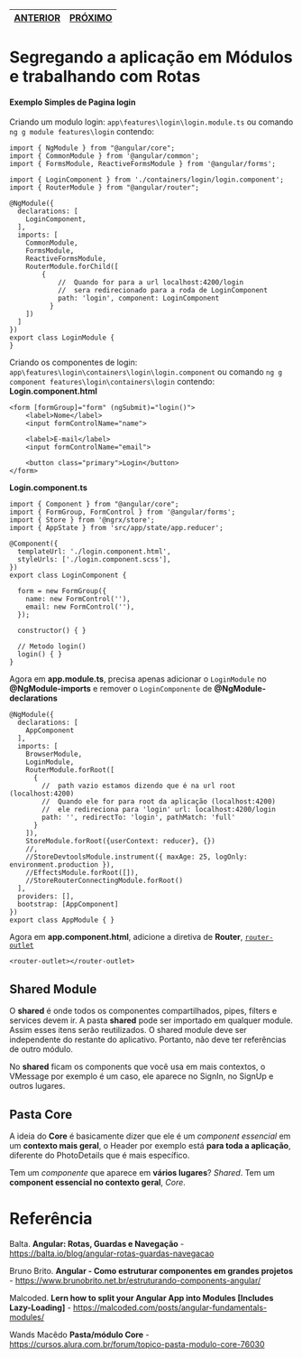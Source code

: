 | [ANTERIOR](01%20Lidando%20com%20varios%20componentes.md) | [PRÓXIMO](03%20Requisicoes%20em%20HTTP%20no%20Angular.md) |
| -------------------------------------------------------- | --------------------------------------------------------- |



# Segregando a aplicação em Módulos e trabalhando com Rotas

#### Exemplo Simples de Pagina login

Criando um modulo login: `app\features\login\login.module.ts`  ou comando `ng g module features\login` contendo:

```
import { NgModule } from "@angular/core";
import { CommonModule } from '@angular/common';
import { FormsModule, ReactiveFormsModule } from '@angular/forms';

import { LoginComponent } from './containers/login/login.component';
import { RouterModule } from "@angular/router";

@NgModule({
  declarations: [
    LoginComponent,
  ],
  imports: [
    CommonModule,
    FormsModule,
    ReactiveFormsModule,
    RouterModule.forChild([
        {
            //  Quando for para a url localhost:4200/login
            //  sera redirecionado para a roda de LoginComponent
            path: 'login', component: LoginComponent
          }
    ])
  ]
})
export class LoginModule {
}
```



Criando os componentes de login: `app\features\login\containers\login\login.component` ou comando `ng g component features\login\containers\login` contendo:
**Login.component.html**

```
<form [formGroup]="form" (ngSubmit)="login()">
    <label>Nome</label>
    <input formControlName="name">
  
    <label>E-mail</label>
    <input formControlName="email">
  
    <button class="primary">Login</button>
</form>
```

**Login.component.ts**

```
import { Component } from "@angular/core";
import { FormGroup, FormControl } from '@angular/forms';
import { Store } from '@ngrx/store';
import { AppState } from 'src/app/state/app.reducer';

@Component({
  templateUrl: './login.component.html',
  styleUrls: ['./login.component.scss'],
})
export class LoginComponent {

  form = new FormGroup({
    name: new FormControl(''),
    email: new FormControl(''),
  });

  constructor() { }

  // Metodo login()
  login() { }
}
```



Agora em **app.module.ts**, precisa apenas adicionar o `LoginModule` no **@NgModule-imports** e remover o `LoginComponente` de **@NgModule-declarations** 

```
@NgModule({
  declarations: [
    AppComponent
  ],
  imports: [
    BrowserModule,
    LoginModule,
    RouterModule.forRoot([
      {
        //  path vazio estamos dizendo que é na url root (localhost:4200)
        //  Quando ele for para root da aplicação (localhost:4200) 
        //  ele redireciona para 'login' url: localhost:4200/login
        path: '', redirectTo: 'login', pathMatch: 'full'
      }
    ]),
    StoreModule.forRoot({userContext: reducer}, {})
    //,
    //StoreDevtoolsModule.instrument({ maxAge: 25, logOnly: environment.production }),
    //EffectsModule.forRoot([]),
    //StoreRouterConnectingModule.forRoot()
  ],
  providers: [],
  bootstrap: [AppComponent]
})
export class AppModule { }
```

Agora em **app.component.html**, adicione a diretiva de **Router**, [`router-outlet`](https://angular.io/api/router/RouterOutlet)

```
<router-outlet></router-outlet>
```



## Shared Module

O **shared** é onde todos os componentes compartilhados, pipes, filters e services devem ir. A pasta **shared** pode ser importado em qualquer module. Assim esses itens serão reutilizados. O shared module deve ser independente do restante do aplicativo. Portanto, não deve ter referências de outro módulo.

No **shared** ficam os components que você usa em mais contextos, o VMessage por exemplo é um caso, ele aparece no SignIn, no SignUp e outros lugares.



## Pasta Core

A ideia do **Core** é basicamente dizer que ele é um *component essencial* em um **contexto mais geral**, o Header por exemplo está **para toda a aplicação**, diferente do PhotoDetails que é mais específico.

Tem um *componente* que aparece em **vários lugares**? *Shared*. Tem um **component essencial no contexto geral**, *Core*.



# Referência

Balta. **Angular: Rotas, Guardas e Navegação** - https://balta.io/blog/angular-rotas-guardas-navegacao

Bruno Brito. **Angular - Como estruturar componentes em grandes projetos** - https://www.brunobrito.net.br/estruturando-components-angular/

Malcoded. **Lern how to split your Angular App into Modules [Includes Lazy-Loading]** - https://malcoded.com/posts/angular-fundamentals-modules/

Wands Macêdo **Pasta/módulo Core** - https://cursos.alura.com.br/forum/topico-pasta-modulo-core-76030
